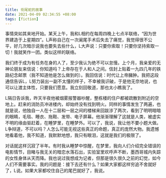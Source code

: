 ```yaml
---
title: 衔尾蛇的故事
date: 2021-04-09 02:34:55 +08:00
tags: [fiction]
---
```


事情突如其来地开始。某天上午，我和L相约在每周四晚上七点半联络，“因为世界建造于上星期四”。L声称自己在一次阑尾手术后失去了痛觉，我觉得很不公平，好几次暗示说我也要失去些什么，L大声说：只要你索取！只要你坚持索取一切！我就笑作一团。类似这样的联络。

我们终于成为有任务在身的人了，至少我认为绝不可以怠慢。上个月，我亲爱的无神论朋友来信说：你知道吗？上帝存在于人和人之间。信封上贴着一九四几年的铁路纪念邮票（我不知道他是怎么做到的）。我回信说：时代让上帝臃肿。我把这段通信告诉L，L努力装出一副不太懂的样子，不幸被我识破，于是他无奈地说，也可以让渡主体性，只要我们愿意。我立刻回敬道，那也太小瞧我了。

L隔日告诉我，昨天半夜他被烟雾报警器吵醒，整栋楼的住户都被疏散到附近的空地上。赶来的消防员冲进楼内，却始终没有找到明火。同样的事情发生了两遍，也就是说，他独自一人在十二层和一层之间的楼梯来回跋涉了两次，看到了明明暗暗的眼睛，毛毯、睡衣、拖鞋、发带、电子屏幕。他渐渐理解了这就是人类，被虚实不明的缘由驱赶着，在睡梦里，在睡梦外。可以了，我说，我让他不要小题大做。L争辩道，不可以吗？人怎么可能无视这些真正的命题，真正的庞然大物。我遗憾地看着他，我不知道，我默默地想，我只有眼泪，这就是我们的极限了。

对话就这样沉寂了半年。有时我从睡梦中惊醒，在梦里，我向人们介绍完全错误的电影情节，目睹与我无关的暗恋水落石出，实验室里欢呼声不断，墨西哥城内失踪的女性身体从天而降。我也说过我想成为记者，但那是很久很久之前的幻觉，如今人们不需要事实。我的问题是：接下去还有什么？如果大家都这样穷追不舍就好了，L说。如果大家都咬住自己的尾巴就好了，我说。
